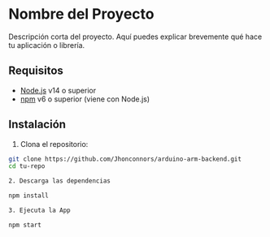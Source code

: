# Nombre del Proyecto

Descripción corta del proyecto. Aquí puedes explicar brevemente qué hace tu aplicación o librería.

## Requisitos

- [Node.js](https://nodejs.org/) v14 o superior
- [npm](https://www.npmjs.com/) v6 o superior (viene con Node.js)

## Instalación

1. Clona el repositorio:

```bash
git clone https://github.com/Jhonconnors/arduino-arm-backend.git
cd tu-repo

2. Descarga las dependencias 

npm install

3. Ejecuta la App

npm start
